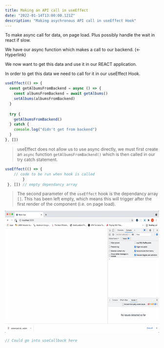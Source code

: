 ```yaml
---
title: Making an API call in useEffect
date: "2022-01-14T13:00:00.121Z"
description: "Making asychronous API call in useEffect Hook"
---
```


To make async call for data, on page load. Plus possibly handle the wait in react if slow.

We have our async function which makes a call to our backend. (<- Hyperlink)

We now want to get this data and use it in our REACT application.

In order to get this data we need to call for it in our useEffect Hook.

```js
useEffect(() => {
  const getAlbumsFromBackend = async () => {
    const albumsFromBackend = await getAlbums()
    setAlbums(albumsFromBackend)
  }

  try {
    getAlbumsFromBackend()
  } catch {
    console.log("didn't get from backend")
  }
}, [])
```

> useEffect does not allow us to use async directly, we must first create an `async` function `getAlbumsFromBackend()` which is then called in our try catch statement.

```js
useEffect(() => {
    // code to be run when hook is called
        }
 }, []) // empty dependancy array
```

> The second parameter of the `useEffect` hook is the dependancy array `[]`. This has been left empty, which means this will trigger after the first render of the component (i.e. on page load).

<img src="https://github.com/jackpink/pink.ai/blob/master/content/tech-blog/Making-an-API-call-in-useEffect/Recording%202022-01-14%20at%2013.35.40.gif?raw=true" width="600" height="400">

```js
// Could go into useCallback here
```

